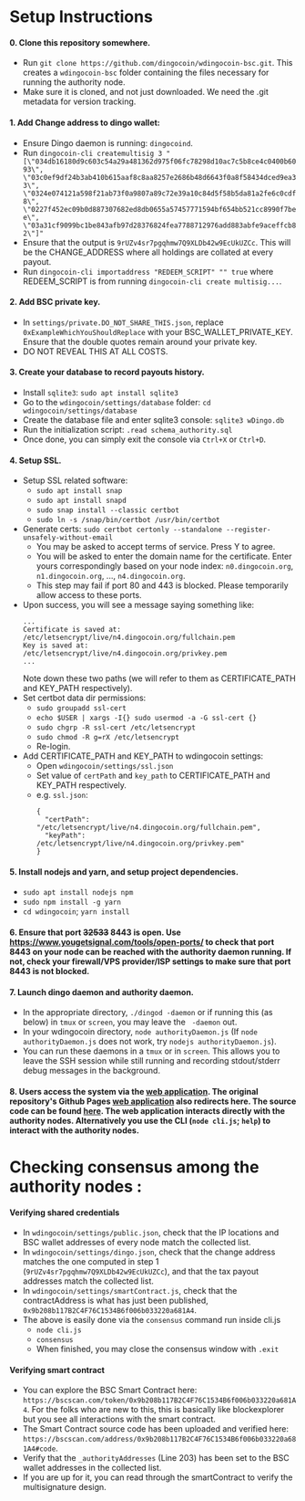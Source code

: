 # Setup Instructions

#### 0. Clone this repository somewhere.
- Run `git clone https://github.com/dingocoin/wdingocoin-bsc.git`. This creates a `wdingocoin-bsc` folder containing the files necessary for running the authority node.
- Make sure it is cloned, and not just downloaded. We need the .git metadata for version tracking.

#### 1. Add Change address to dingo wallet:
- Ensure Dingo daemon is running: `dingocoind`.
- Run `dingocoin-cli createmultisig 3 "[\"034db16180d9c603c54a29a481362d975f06fc78298d10ac7c5b8ce4c0400b6093\", \"03c0ef9df24b3ab410b615aaf8c8aa8257e2686b48d6643f0a8f58434dced9ea33\", \"0324e074121a598f21ab73f0a9807a89c72e39a10c84d5f58b5da81a2fe6c0cdf8\", \"0227f452ec09b0d887307682ed8db0655a57457771594bf654bb521cc8990f7bee\", \"03a31cf9099bc1be843afb97d28376824fea7788712976add883abfe9aceffcb82\"]"`
- Ensure that the output is `9rUZv4sr7pgqhmw7Q9XLDb42w9EcUkUZCc`. This will be the CHANGE_ADDRESS where all holdings are collated at every payout.
- Run `dingocoin-cli importaddress "REDEEM_SCRIPT" "" true` where REDEEM_SCRIPT is from running `dingocoin-cli create multisig...`.

#### 2. Add BSC private key.
- In `settings/private.DO_NOT_SHARE_THIS.json`, replace `0xExampleWhichYouShouldReplace` with your BSC_WALLET_PRIVATE_KEY. Ensure that the double quotes remain around your private key.
- DO NOT REVEAL THIS AT ALL COSTS.

#### 3. Create your database to record payouts history.
- Install `sqlite3`: `sudo apt install sqlite3`
- Go to the `wdingocoin/settings/database` folder: `cd wdingocoin/settings/database`
- Create the database file and enter sqlite3 console: `sqlite3 wDingo.db`
- Run the initialization script: `.read schema_authority.sql`
- Once done, you can simply exit the console via `Ctrl+X` or `Ctrl+D`.

#### 4. Setup SSL.
- Setup SSL related software:
    - `sudo apt install snap`
    - `sudo apt install snapd`
    - `sudo snap install --classic certbot`
    - `sudo ln -s /snap/bin/certbot /usr/bin/certbot`
- Generate certs: `sudo certbot certonly --standalone --register-unsafely-without-email`
    - You may be asked to accept terms of service. Press Y to agree.
    - You will be asked to enter the domain name for the certificate. Enter yours correspondingly based on your node index: `n0.dingocoin.org`, `n1.dingocoin.org`, ..., `n4.dingocoin.org`.
    - This step may fail if port 80 and 443 is blocked. Please temporarily allow access to these ports.
- Upon success, you will see a message saying something like:
    ```
    ...
    Certificate is saved at: /etc/letsencrypt/live/n4.dingocoin.org/fullchain.pem
    Key is saved at:         /etc/letsencrypt/live/n4.dingocoin.org/privkey.pem
    ...
    ```
    Note down these two paths (we will refer to them as CERTIFICATE_PATH and KEY_PATH respectively).
- Set certbot data dir permissions: 
    - `sudo groupadd ssl-cert`
    - `echo $USER | xargs -I{} sudo usermod -a -G ssl-cert {}`
    - `sudo chgrp -R ssl-cert /etc/letsencrypt`
    - `sudo chmod -R g=rX /etc/letsencrypt`
    - Re-login.
- Add CERTIFICATE_PATH and KEY_PATH to wdingocoin settings:
    - Open `wdingocoin/settings/ssl.json`
    - Set value of `certPath` and `key_path` to CERTIFICATE_PATH and KEY_PATH respectively.
    - e.g. `ssl.json`:
        ```
        {
          "certPath": "/etc/letsencrypt/live/n4.dingocoin.org/fullchain.pem",
          "keyPath": /etc/letsencrypt/live/n4.dingocoin.org/privkey.pem"
        }
        ```

#### 5. Install nodejs and yarn, and setup project dependencies.
- `sudo apt install nodejs npm`
- `sudo npm install -g yarn`
- `cd wdingocoin`; `yarn install`

#### 6. Ensure that port ~~32533~~ 8443 is open. Use https://www.yougetsignal.com/tools/open-ports/ to check that port 8443 on your node can be reached with the authority daemon running. If not, check your firewall/VPS provider/ISP settings to make sure that port 8443 is not blocked.

#### 7. Launch dingo daemon and authority daemon.
- In the appropriate directory, `./dingod -daemon` or if running this (as below) in `tmux` or `screen`, you may leave the ` -daemon` out.
- In your wdingocoin directory, `node authorityDaemon.js` (If `node authorityDaemon.js` does not work, try `nodejs authorityDaemon.js`).
- You can run these daemons in a `tmux` or in `screen`. This allows you to leave the SSH session while still running and recording stdout/stderr debug messages in the background.

#### 8. Users access the system via the [web application](https://wrap.dingocoin.org/). The original repository's Github Pages [web application](https://wdingocoin.github.io/wdingocoin-frontend/) also redirects here. The source code can be found [here](https://github.com/dingocoin/wdingocoin-frontend). The web application interacts directly with the authority nodes. Alternatively you use the CLI (`node cli.js`; `help`) to interact with the authority nodes.

# Checking consensus among the authority nodes :

#### Verifying shared credentials
- In `wdingocoin/settings/public.json`, check that the IP locations and BSC wallet addresses of every node match the collected list.
- In `wdingocoin/settings/dingo.json`, check that the change address matches the one computed in step 1 (`9rUZv4sr7pgqhmw7Q9XLDb42w9EcUkUZCc`), and that the tax payout addresses match the collected list.
- In `wdingocoin/settings/smartContract.js`, check that the contractAddress is what has just been published, `0x9b208b117B2C4F76C1534B6f006b033220a681A4`.
- The above is easily done via the `consensus` command run inside cli.js
    - `node cli.js`
    - `consensus`
    - When finished, you may close the consensus window with `.exit`

#### Verifying smart contract
- You can explore the BSC Smart Contract here: `https://bscscan.com/token/0x9b208b117B2C4F76C1534B6f006b033220a681A4`. For the folks who are new to this, this is basically like blockexplorer but you see all interactions with the smart contract.
- The Smart Contract source code has been uploaded and verified here: `https://bscscan.com/address/0x9b208b117B2C4F76C1534B6f006b033220a681A4#code`.
- Verify that the `_authorityAddresses` (Line 203) has been set to the BSC wallet addresses in the collected list.
- If you are up for it, you can read through the smartContract to verify the multisignature design.
